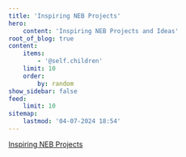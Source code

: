 ```yaml
---
title: 'Inspiring NEB Projects'
hero:
    content: 'Inspiring NEB Projects and Ideas'
root_of_blog: true
content:
    items:
        - '@self.children'
    limit: 10
    order:
        by: random
show_sidebar: false
feed:
    limit: 10
sitemap:
    lastmod: '04-07-2024 18:54'
---
```


[Inspiring NEB Projects](https://new-european-bauhaus.europa.eu/get-inspired/inspiring-projects-and-ideas_en)
